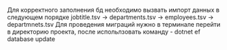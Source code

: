 Для корректного заполнения бд необходимо вызвать импорт данных в следующем порядке jobtitle.tsv -> departments.tsv -> employees.tsv -> departmnets.tsv
Для проведения миграций нужно в терминале перейти в директорию проекта, после испольлзовать команду - dotnet ef database update 

